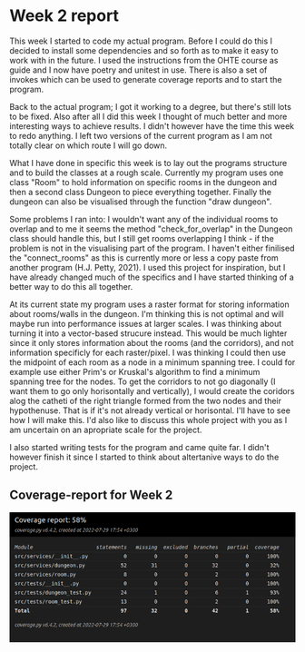 # Week 2 report

This week I started to code my actual program. Before I could do this I decided to install some dependencies and so forth as to make it easy to work with in the future. I used the instructions from the OHTE course as guide and I now have poetry and unitest in use. There is also a set of invokes which can be used to generate coverage reports and to start the program.

 Back to the actual program; I got it working to a degree, but there's still lots to be fixed. Also after all I did this week I thought of much better and more interesting ways to achieve results. I didn't however have the time this week to redo anything. I left two versions of the current program as I am not totally clear on which route I will go down.

What I have done in specific this week is to lay out the programs structure and to build the classes at a rough scale. Currently my program uses one class "Room" to hold information on specific rooms in the dungeon and then a second class Dungeon to piece everything together. Finally the dungeon can also be visualised through the function "draw dungeon". 

Some problems I ran into: I wouldn't want any of the individual rooms to overlap and to me it seems the method "check_for_overlap" in the Dungeon class should handle this, but I still get rooms overlapping I think - if the problem is not in the visualising part of the program. I haven't either finilised the "connect_rooms" as this is currently more or less a copy paste from another program (H.J. Petty, 2021). I used this project for inspiration, but I have already changed much of the specifics and I have started thinking of a better way to do this all together.

At its current state my program uses a raster format for storing information about rooms/walls in the dungeon. I'm thinking this is not optimal and will maybe run into performance issues at larger scales. I was thinking about turning it into a vector-based strucure instead. This would be much lighter since it only stores information about the rooms (and the corridors), and not information specificly for each raster/pixel. I was thinking I could then use the midpoint of each room as a node in a minimum spanning tree. I could for example use either Prim's or Kruskal's algorithm to find a minimum spanning tree for the nodes. To get the corridors to not go diagonally (I want them to go only horisontally and vertically), I would create the coridors alog the catheti of the right triangle formed from the two nodes and their hypothenuse. That is if it's not already vertical or horisontal. I'll have to see how I will make this. I'd also like to discuss this whole project with you as I am uncertain on an apropriate scale for the project.  

I also started writing tests for the program and came quite far. I didn't however finish it since I started to think about altertanive ways to do the project. 

## Coverage-report for Week 2

![](./pictures/coverage-report_week2.png)
